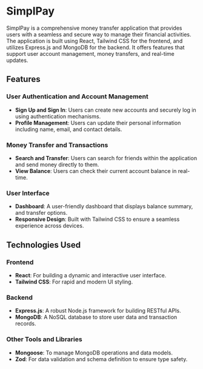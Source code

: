 # SimplPay

SimplPay is a comprehensive money transfer application that provides users with a seamless and secure way to manage their financial activities. The application is built using React, Tailwind CSS for the frontend, and utilizes Express.js and MongoDB for the backend. It offers features that support user account management, money transfers, and real-time updates.

## Features

### User Authentication and Account Management
- **Sign Up and Sign In**: Users can create new accounts and securely log in using authentication mechanisms.
- **Profile Management**: Users can update their personal information including name, email, and contact details.

### Money Transfer and Transactions
- **Search and Transfer**: Users can search for friends within the application and send money directly to them.
- **View Balance**: Users can check their current account balance in real-time.


### User Interface
- **Dashboard**: A user-friendly dashboard that displays balance summary, and transfer options.
- **Responsive Design**: Built with Tailwind CSS to ensure a seamless experience across devices.

## Technologies Used

### Frontend
- **React**: For building a dynamic and interactive user interface.
- **Tailwind CSS**: For rapid and modern UI styling.

### Backend
- **Express.js**: A robust Node.js framework for building RESTful APIs.
- **MongoDB**: A NoSQL database to store user data and transaction records.

### Other Tools and Libraries
- **Mongoose**: To manage MongoDB operations and data models.
- **Zod**: For data validation and schema definition to ensure type safety.
